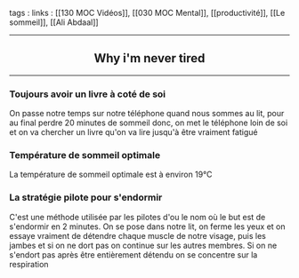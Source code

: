 tags : 
links : [[130 MOC Vidéos]], [[030 MOC Mental]], [[productivité]], [[Le sommeil]], [[Ali Abdaal]]

****

<h2 style="text-align: center;"> Why i'm never tired </h2>

****


### Toujours avoir un livre à coté de soi

On passe notre temps sur notre téléphone quand nous sommes au lit, pour au final perdre 20 minutes de sommeil donc, on met le téléphone loin de soi et on va chercher un livre qu'on va lire jusqu'à être vraiment fatigué

### Température de sommeil optimale

La température de sommeil optimale est à environ 19°C


### La stratégie pilote pour s'endormir

C'est une méthode utilisée par les pilotes d'ou le nom où le but est de s'endormir en 2 minutes. On se pose dans notre lit, on ferme les yeux et on essaye vraiment de détendre chaque muscle de notre visage, puis les jambes et si on ne dort pas on continue sur les autres membres. Si on ne s'endort pas après être entièrement détendu on se concentre sur la respiration
